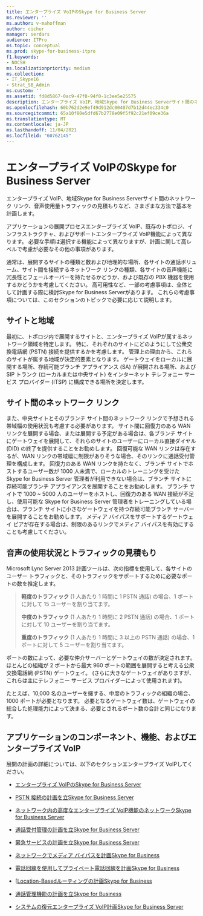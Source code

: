 ```yaml
---
title: エンタープライズ VoIPのSkype for Business Server
ms.reviewer: ''
ms.author: v-mahoffman
author: cichur
manager: serdars
audience: ITPro
ms.topic: conceptual
ms.prod: skype-for-business-itpro
f1.keywords:
- NOCSH
ms.localizationpriority: medium
ms.collection:
- IT_Skype16
- Strat_SB_Admin
ms.custom: ''
ms.assetid: fd8d5867-0ac9-47f8-94f0-1c3ee5e25575
description: エンタープライズ VoIP、地域Skype for Business Serverサイト間のネットワーク リンク、音声使用量トラフィックの見積もりなど、さまざまな方法で基本を計画します。
ms.openlocfilehash: 60b762d2e9ef49d912dc00407d7b12d44ec334c0
ms.sourcegitcommit: 65a10f80e5dfd67b2778e09f5f92c21ef09ce36a
ms.translationtype: MT
ms.contentlocale: ja-JP
ms.lasthandoff: 11/04/2021
ms.locfileid: "60762145"
---
```

# <a name="plan-for-enterprise-voice-in-skype-for-business-server"></a>エンタープライズ VoIPのSkype for Business Server
 
エンタープライズ VoIP、地域Skype for Business Serverサイト間のネットワーク リンク、音声使用量トラフィックの見積もりなど、さまざまな方法で基本を計画します。
  
アプリケーションの展開プロセスエンタープライズ VoIP、既存のトポロジ、インフラストラクチャ、およびサポートエンタープライズ VoIP機能によって異なります。 必要な手順は選択する機能によって異なりますが、計画に関して高レベルで考慮が必要なその他の事項があります。
  
通常は、展開するサイトの種類と数および地理的な場所、各サイトの通話ボリューム、サイト間を接続するネットワーク リンクの種類、各サイトの音声機能に冗長性とフェールオーバーを持たせるかどうか、および既存の PBX 機器を使用するかどうかを考慮してください。 高可用性など、一部の考慮事項は、全体として計画する際に検討Skype for Business Serverがあります。 これらの考慮事項については、このセクションのトピックで必要に応じて説明します。
  
## <a name="sites-and-regions"></a>サイトと地域

最初に、トポロジ内で展開するサイトと、エンタープライズ VoIPが属するネットワーク領域を特定します。 特に、それぞれのサイトにどのようにして公衆交換電話網 (PSTN) 接続を提供するかを考慮します。 管理上の理由から、これらのサイトが属する地域が決定的要素となります。 ゲートウェイをローカルに展開する場所、存続可能ブランチ アプライアンス (SA) が展開される場所、および SIP トランク (ローカルまたは中央サイト) をインターネット テレフォニー サービス プロバイダー (ITSP) に構成できる場所を決定します。
  
## <a name="network-links-between-sites"></a>サイト間のネットワーク リンク

また、中央サイトとそのブランチ サイト間のネットワーク リンクで予想される帯域幅の使用状況も考慮する必要があります。 サイト間に回復力のある WAN リンクを展開する場合、または展開する予定がある場合は、各ブランチ サイトにゲートウェイを展開して、それらのサイトのユーザーにローカル直接ダイヤル (DID) の終了を提供することをお勧めします。 回復可能な WAN リンクは存在するが、WAN リンクの帯域幅に制限がありそうな場合、そのリンクに通話受付管理を構成します。 回復力のある WAN リンクを持たなく、ブランチ サイトでホストするユーザー数が 1000 人未満で、ローカルのトレーニングを受けた Skype for Business Server 管理者が利用できない場合は、ブランチ サイトに存続可能ブランチ アプライアンスを展開することをお勧めします。 ブランチ サイトで 1000 ~ 5000 人のユーザーをホストし、回復力のある WAN 接続が不足し、使用可能な Skype for Business Server 管理者をトレーニングしている場合は、ブランチ サイトに小さなゲートウェイを持つ存続可能ブランチ サーバーを展開することをお勧めします。 メディア バイパスをサポートするゲートウェイ ピアが存在する場合は、制限のあるリンクでメディア バイパスを有効にすることも考慮してください。
  
## <a name="estimating-voice-usage-and-traffic"></a>音声の使用状況とトラフィックの見積もり

Microsoft Lync Server 2013 計画ツールは、次の指標を使用して、各サイトのユーザー トラフィックと、そのトラフィックをサポートするために必要なポートの数を推定します。
  
> **軽度のトラフィック** (1 人あたり 1 時間に 1 PSTN 通話) の場合、1 ポートに対して 15 ユーザーを割り当てます。
> 
> **中度のトラフィック** (1 人あたり 1 時間に 2 PSTN 通話) の場合、1 ポートに対して 10 ユーザーを割り当てます。
> 
> **重度のトラフィック** (1 人あたり 1 時間に 3 以上の PSTN 通話) の場合、1 ポートに対して 5 ユーザーを割り当てます。
    
ポートの数によって、必要な仲介サーバーとゲートウェイの数が決定されます。 ほとんどの組織が 2 ポートから最大 960 ポートの範囲を展開すると考える公衆交換電話網 (PSTN) ゲートウェイ。 (さらに大きなゲートウェイがありますが、これらは主にテレフォニー サービス プロバイダーによって使用されます)。
  
たとえば、10,000 名のユーザーを擁する、中度のトラフィックの組織の場合、1000 ポートが必要となります。 必要となるゲートウェイ数は、ゲートウェイの総合した処理能力によって決まる、必要とされるポート数の合計と同じになります。
  
## <a name="components-features-and-options-of-enterprise-voice"></a>アプリケーションのコンポーネント、機能、およびエンタープライズ VoIP

展開の計画の詳細については、以下のセクションエンタープライズ VoIPしてください。
  
- [エンタープライズ VoIPのSkype for Business Server](components-required-for-enterprise-voice.md)
    
- [PSTN 接続の計画を立Skype for Business Server](pstn-connectivity-0.md)
    
- [ネットワーク内の高度なエンタープライズ VoIP機能のネットワークSkype for Business Server](network-settings-for-advanced-features.md)
    
- [通話受付管理の計画を立Skype for Business Server](call-admission-control.md)
    
- [緊急サービスの計画を立Skype for Business Server](emergency-services.md)
    
- [ネットワークでメディア バイパスを計画Skype for Business](media-bypass.md)
    
- [電話回線を使用してプライベート電話回線を計画Skype for Business](private-telephone-lines.md)
    
- [[Location-Basedルーティングの計画Skype for Business](location-based-routing.md)
    
- [通話管理機能の計画を立Skype for Business](call-management-features.md)
    
- [システムの復元エンタープライズ VoIP計画Skype for Business Server](enterprise-voice-resiliency.md)
    

